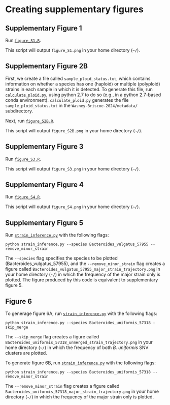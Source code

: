 # Creating supplementary figures

## Supplementary Figure 1

Run [`figure_S1.R`](https://github.com/garudlab/Wasney-Briscoe/tree/main/scripts/figures/figure_S1.R).

This script will output `figure_S1.png` in your home directory (`~/`).

## Supplementary Figure 2B

First, we create a file called `sample_ploid_status.txt`, which contains information on whether a species has one (haploid) or multiple (polyploid) strains in each sample in which it is detected. To generate this file, run [`calculate_ploid.py`](https://github.com/garudlab/Wasney-Briscoe/tree/main/scripts/supplementary_figures/calculate_ploid.py), using python 2.7 to do so (e.g., in a python 2.7-based conda environment). `calculate_ploid.py` generates the file `sample_ploid_status.txt` in the `Wasney-Briscoe-2024/metadata/` subdirectory.

Next, run [`figure_S2B.R`](https://github.com/garudlab/Wasney-Briscoe/tree/main/scripts/supplementary_figures/figure_S2B.R).

This script will output `figure_S2B.png` in your home directory (`~/`).

## Supplementary Figure 3

Run [`figure_S3.R`](https://github.com/garudlab/Wasney-Briscoe/tree/main/scripts/supplementary_figures/figure_S3.R).

This script will output `figure_S3.png` in your home directory (`~/`).

## Supplementary Figure 4

Run [`figure_S4.R`](https://github.com/garudlab/Wasney-Briscoe/tree/main/scripts/supplementary_figures/figure_S4.R).

This script will output `figure_S4.png` in your home directory (`~/`).

## Supplementary Figure 5

Run [`strain_inference.py`](https://github.com/garudlab/Wasney-Briscoe/tree/main/scripts/strain_inference/strain_inference.py) with the following flags:

```
python strain_inference.py --species Bacteroides_vulgatus_57955 --remove_minor_strain
```

The `--species` flag specifies the species to be plotted (Bacteroides_vulgatus_57955), and the `--remove_minor_strain` flag creates a figure called `Bacteroides_vulgatus_57955_major_strain_trajectory.png` in your home directory (`~/`) in which the frequency of the major strain only is plotted. The figure produced by this code is equivalent to supplementary figure 5.

## Figure 6

To generage figure 6A, run [`strain_inference.py`](https://github.com/garudlab/Wasney-Briscoe/tree/main/scripts/strain_inference/strain_inference.py) with the following flags:

```
python strain_inference.py --species Bacteroides_uniformis_57318 -skip_merge
```
The `--skip_merge` flag creates a figure called `Bacteroides_uniformis_57318_unmerged_strain_trajectory.png` in your home directory (`~/`) in which the frequency of both _B. uniformis_ SNV clusters are plotted.

To generate figure 6B, run [`strain_inference.py`](https://github.com/garudlab/Wasney-Briscoe/tree/main/scripts/strain_inference/strain_inference.py) with the following flags:

```
python strain_inference.py --species Bacteroides_uniformis_57318 --remove_minor_strain
```
The `--remove_minor_strain` flag creates a figure called `Bacteroides_uniformis_57318_major_strain_trajectory.png` in your home directory (`~/`) in which the frequency of the major strain only is plotted.



